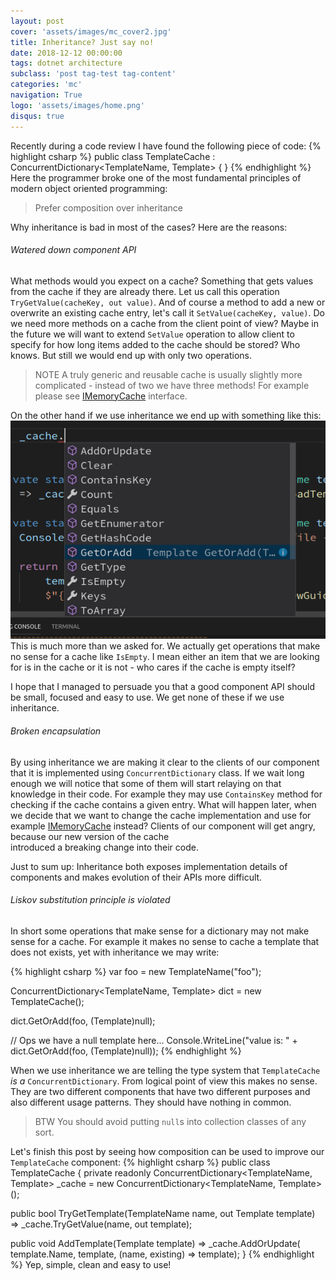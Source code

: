 ```yaml
---
layout: post
cover: 'assets/images/mc_cover2.jpg'
title: Inheritance? Just say no!
date: 2018-12-12 00:00:00
tags: dotnet architecture
subclass: 'post tag-test tag-content'
categories: 'mc'
navigation: True
logo: 'assets/images/home.png'
disqus: true
---
```


Recently during a code review I have found the following piece
of code:
{% highlight csharp %}
public class TemplateCache 
    : ConcurrentDictionary<TemplateName, Template> { }
{% endhighlight %}
Here the programmer broke one of the most fundamental principles
of modern object oriented programming:

> Prefer composition over inheritance

Why inheritance is bad in most of the cases? Here are the reasons:

###### Watered down component API

What methods would you expect on a cache? Something that gets
values from the cache if they are already there. Let us call 
this operation `TryGetValue(cacheKey, out value)`. 
And of course a method to
add a new or overwrite an existing cache entry, let's call it
`SetValue(cacheKey, value)`. Do we need more methods on a cache
from the client point of view? Maybe in the future we will want to
extend `SetValue` operation to allow client to specify for how
long items added to the cache should be stored? Who knows. 
But still we would end up with only two operations. 

> NOTE A truly generic and reusable cache 
> is usually slightly more complicated - instead of two
> we have three methods! For example please see
> [IMemoryCache](https://github.com/aspnet/Caching/blob/master/src/Microsoft.Extensions.Caching.Abstractions/IMemoryCache.cs) interface.

On the other hand if we use inheritance we end up with something 
like this:
![Cache API when we use inheritance](assets/images/2018-12-12/cache_api.png)
This is much more than we asked for. We actually get operations
that make no sense for a cache like `IsEmpty`. I mean either an item
that we are looking for is in the cache or it is not - who cares
if the cache is empty itself? 

I hope that I managed to persuade you that a good component
API should be small, focused and easy to use. We get none of these 
if we use inheritance.

###### Broken encapsulation

By using inheritance we are making it clear to the clients of
our component that it is implemented using `ConcurrentDictionary` class.
If we wait long enough we will notice that some of them 
will start relaying on that knowledge in their code. 
For example they may use `ContainsKey` method for checking if
the cache contains a given entry. 
What will happen later, when we decide that we want to change 
the cache implementation and use for example 
[IMemoryCache](https://dotnetcoretutorials.com/2017/03/05/using-inmemory-cache-net-core/) instead?
Clients of our component will get angry, because
our new version of the cache  
introduced a breaking change into their code.

Just to sum up: Inheritance both exposes implementation
details of components and makes evolution of their APIs more difficult.

###### Liskov substitution principle is violated 

In short some operations that make sense for a dictionary
may not make sense for a cache. For example it makes no
sense to cache a template that does not exists, yet with
inheritance we may write:

{% highlight csharp %}
var foo = new TemplateName("foo");

ConcurrentDictionary<TemplateName, Template> dict 
   = new TemplateCache();

dict.GetOrAdd(foo, (Template)null);

// Ops we have a null template here...
Console.WriteLine("value is: " + 
   dict.GetOrAdd(foo, (Template)null));
{% endhighlight %}

When we use inheritance we are telling the type system that
`TemplateCache` *is a* `ConcurrentDictionary`. 
From logical point of view this makes no sense. They are two
different components that have two different purposes and also
different usage patterns. 
They should have nothing in common.

> BTW You should avoid putting `null`s into collection classes of any sort.

Let's finish this post by seeing how composition can be used
to improve our `TemplateCache` component:
{% highlight csharp %}
public class TemplateCache {
  private readonly ConcurrentDictionary<TemplateName, Template> _cache 
      = new ConcurrentDictionary<TemplateName, Template>();

  public bool TryGetTemplate(TemplateName name, out Template template)
      => _cache.TryGetValue(name, out template);

  public void AddTemplate(Template template)
      => _cache.AddOrUpdate(
          template.Name, template, (name, existing) => template);
}
{% endhighlight %}
Yep, simple, clean and easy to use!

